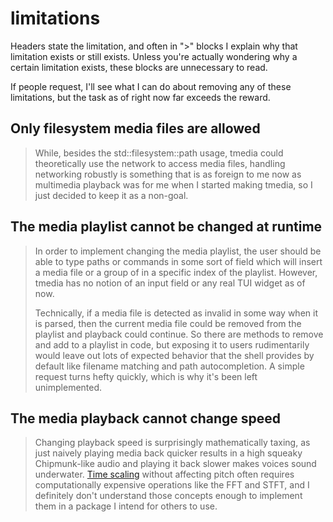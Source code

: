 # limitations

Headers state the limitation, and often in "\>" blocks I explain why that
limitation exists or still exists. Unless you're actually wondering why
a certain limitation exists, these blocks are unnecessary to read.

If people request, I'll see what I can do about removing any of these
limitations, but the task as of right now far exceeds the reward.

## Only filesystem media files are allowed

> While, besides the std::filesystem::path usage, tmedia could theoretically 
> use the network to access media files, handling networking robustly 
> is something that is as foreign to me now as multimedia playback was for me
> when I started making tmedia, so I just decided to keep it as a non-goal.

## The media playlist cannot be changed at runtime

> In order to implement changing the media playlist, the user should be able
> to type paths or commands in some sort of field which will insert a media
> file or a group of in a specific index of the playlist. However, tmedia has 
> no notion of an input field or any real TUI widget as of now.
>
> Technically, if a media file is detected as invalid in some way when it is
> parsed, then the current media file could be removed from the playlist and
> playback could continue. So there are methods to remove and add to a playlist
> in code, but exposing it to users rudimentarily would leave out lots of
> expected behavior that the shell provides by default like filename matching
> and path autocompletion. A simple request turns hefty quickly, which is
> why it's been left unimplemented.

## The media playback cannot change speed

> Changing playback speed is surprisingly mathematically taxing, as just
> naively playing media back quicker results in a high squeaky
> Chipmunk-like audio and playing it back slower makes voices sound underwater.
> [Time scaling](https://en.wikipedia.org/wiki/Audio_time_stretching_and_pitch_scaling)
> without affecting pitch often requires computationally expensive operations like
> the FFT and STFT, and I definitely don't understand those concepts enough
> to implement them in a package I intend for others to use. 